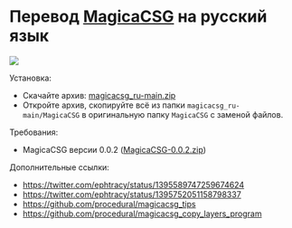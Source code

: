 # Перевод [MagicaCSG](https://ephtracy.github.io/index.html?page=magicacsg) на русский язык

![](https://raw.github.com/procedural/magicacsg_ru/master/screenshot.png)

Установка:

* Скачайте архив: [magicacsg_ru-main.zip](https://github.com/procedural/magicacsg_ru/archive/refs/heads/main.zip)
* Откройте архив, скопируйте всё из папки `magicacsg_ru-main/MagicaCSG` в оригинальную папку `MagicaCSG` с заменой файлов.

Требования:

* MagicaCSG версии 0.0.2 ([MagicaCSG-0.0.2.zip](https://github.com/ephtracy/ephtracy.github.io/releases/download/c0.0.0/MagicaCSG-0.0.2.zip))

Дополнительные ссылки:

* https://twitter.com/ephtracy/status/1395589747259674624
* https://twitter.com/ephtracy/status/1395752051158798337
* https://github.com/procedural/magicacsg_tips
* https://github.com/procedural/magicacsg_copy_layers_program

